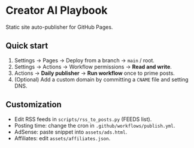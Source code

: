 # Creator AI Playbook

Static site auto-publisher for GitHub Pages.

## Quick start
1) Settings → Pages → Deploy from a branch → `main` / root.  
2) Settings → Actions → Workflow permissions → **Read and write**.  
3) Actions → **Daily publisher** → **Run workflow** once to prime posts.  
4) (Optional) Add a custom domain by committing a `CNAME` file and setting DNS.

## Customization
- Edit RSS feeds in `scripts/rss_to_posts.py` (FEEDS list).
- Posting time: change the cron in `.github/workflows/publish.yml`.
- AdSense: paste snippet into `assets/ads.html`.
- Affiliates: edit `assets/affiliates.json`.
